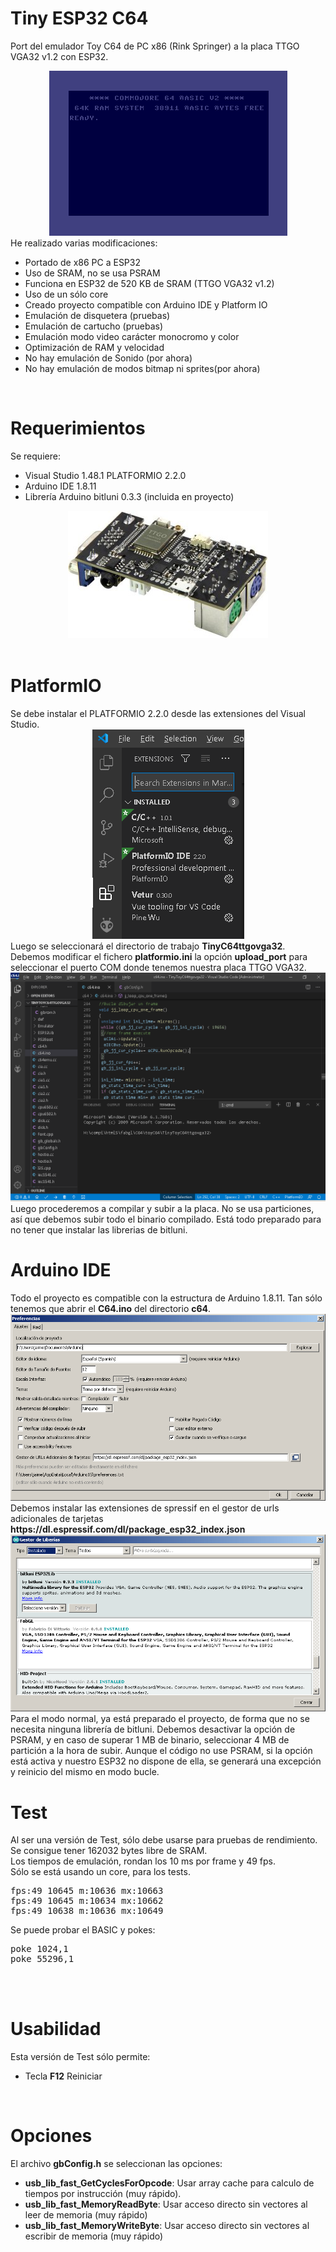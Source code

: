 
# Tiny ESP32 C64
Port del emulador Toy C64 de PC x86 (Rink Springer) a la placa TTGO VGA32 v1.2 con ESP32.
<br>
<center><img src='https://raw.githubusercontent.com/rpsubc8/ESP32TinyC64/main/preview/previewC64.gif'></center>
He realizado varias modificaciones:
<ul>
 <li>Portado de x86 PC a ESP32</li>
 <li>Uso de SRAM, no se usa PSRAM</li>
 <li>Funciona en ESP32 de 520 KB de SRAM (TTGO VGA32 v1.2)</li> 
 <li>Uso de un sólo core</li> 
 <li>Creado proyecto compatible con Arduino IDE y Platform IO</li>
 <li>Emulación de disquetera (pruebas)</li>
 <li>Emulación de cartucho (pruebas)</li> 
 <li>Emulación modo video carácter monocromo y color</li> 
 <li>Optimización de RAM y velocidad</li>
 <li>No hay emulación de Sonido (por ahora)</li>
 <li>No hay emulación de modos bitmap ni sprites(por ahora)</li>
</ul> 
  
<br>
<h1>Requerimientos</h1>
Se requiere:
 <ul>
  <li>Visual Studio 1.48.1 PLATFORMIO 2.2.0</li>
  <li>Arduino IDE 1.8.11</li>  
  <li>Librería Arduino bitluni 0.3.3 (incluida en proyecto)</li>
 </ul>
<center><img src='https://raw.githubusercontent.com/rpsubc8/ESP32TinyC64/main/preview/ttgovga32v12.jpg'></center> 
<br>
 
 
<h1>PlatformIO</h1>
Se debe instalar el PLATFORMIO 2.2.0 desde las extensiones del Visual Studio.
<center><img src='https://raw.githubusercontent.com/rpsubc8/ESP32TinyC64/main/preview/previewPlatformIOinstall.gif'></center>
Luego se seleccionará el directorio de trabajo <b>TinyC64ttgovga32</b>.
Debemos modificar el fichero <b>platformio.ini</b> la opción <b>upload_port</b> para seleccionar el puerto COM donde tenemos nuestra placa TTGO VGA32.
<center><img src='https://raw.githubusercontent.com/rpsubc8/ESP32TinyC64/main/preview/previewPlatformIO.gif'></center>
Luego procederemos a compilar y subir a la placa. No se usa particiones, así que debemos subir todo el binario compilado.
Está todo preparado para no tener que instalar las librerias de bitluni.


<br>
<h1>Arduino IDE</h1>
Todo el proyecto es compatible con la estructura de Arduino 1.8.11.
Tan sólo tenemos que abrir el <b>C64.ino</b> del directorio <b>c64</b>.
<center><img src='https://raw.githubusercontent.com/rpsubc8/ESP32TinyC64/main/preview/previewArduinoIDEpreferences.gif'></center>
Debemos instalar las extensiones de spressif en el gestor de urls adicionales de tarjetas <b>https://dl.espressif.com/dl/package_esp32_index.json</b>
<center><img src='https://raw.githubusercontent.com/rpsubc8/ESP32TinyC64/main/preview/previewArduinoIDElibrary.gif'></center>
Para el modo normal, ya está preparado el proyecto, de forma que no se necesita ninguna librería de bitluni. 
Debemos desactivar la opción de PSRAM, y en caso de superar 1 MB de binario, seleccionar 4 MB de partición a la hora de subir. Aunque el código no use PSRAM, si la opción está activa y nuestro ESP32 no dispone de ella, se generará una excepción y reinicio del mismo en modo bucle.


<br>
<h1>Test</h1>
Al ser una versión de Test, sólo debe usarse para pruebas de rendimiento.<br>
Se consigue tener 162032 bytes libre de SRAM.<br>
Los tiempos de emulación, rondan los 10 ms por frame y 49 fps.<br>
Sólo se está usando un core, para los tests.
<pre>
fps:49 10645 m:10636 mx:10663
fps:49 10645 m:10634 mx:10662
fps:49 10638 m:10636 mx:10649
</pre>
Se puede probar el BASIC y pokes:
<pre>
poke 1024,1
poke 55296,1
</pre>
<br>

<br>
<h1>Usabilidad</h1>
Esta versión de Test sólo permite:
<ul>
 <li>Tecla <b>F12</b> Reiniciar</li>
</ul>

 
<br>
<h1>Opciones</h1>
El archivo <b>gbConfig.h</b> se seleccionan las opciones:
<ul> 
 <li><b>usb_lib_fast_GetCyclesForOpcode</b>: Usar array cache para calculo de tiempos por instrucción (muy rápido).</li>
 <li><b>usb_lib_fast_MemoryReadByte</b>: Usar acceso directo sin vectores al leer de memoria (muy rápido)</li>
 <li><b>usb_lib_fast_MemoryWriteByte</b>: Usar acceso directo sin vectores al escribir de memoria (muy rápido)</li>
</ul>
